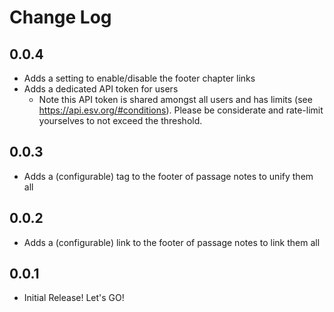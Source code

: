 # Change Log

## 0.0.4

- Adds a setting to enable/disable the footer chapter links
- Adds a dedicated API token for users
    - Note this API token is shared amongst all users and has limits (see https://api.esv.org/#conditions).  Please be 
      considerate and rate-limit yourselves to not exceed the threshold.

## 0.0.3

- Adds a (configurable) tag to the footer of passage notes to unify them all

## 0.0.2

- Adds a (configurable) link to the footer of passage notes to link them all 

## 0.0.1

- Initial Release!  Let's GO! 